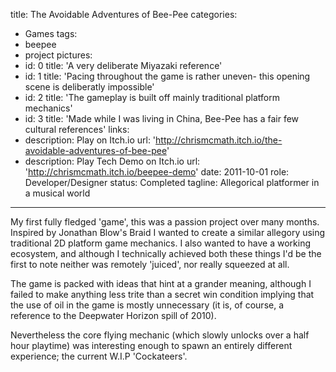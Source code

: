 title: The Avoidable Adventures of Bee-Pee
categories:
  - Games
tags:
  - beepee
  - project
pictures:
  - id: 0
    title: 'A very deliberate Miyazaki reference'
  - id: 1
    title: 'Pacing throughout the game is rather uneven- this opening scene is deliberatly impossible'
  - id: 2
    title: 'The gameplay is built off mainly traditional platform mechanics'
  - id: 3
    title: 'Made while I was living in China, Bee-Pee has a fair few cultural references'
links:
  - description: Play on Itch.io
    url: 'http://chrismcmath.itch.io/the-avoidable-adventures-of-bee-pee'
  - description: Play Tech Demo on Itch.io
    url: 'http://chrismcmath.itch.io/beepee-demo'
date: 2011-10-01
role: Developer/Designer
status: Completed
tagline: Allegorical platformer in a musical world
---

My first fully fledged 'game', this was a passion project over many months. Inspired by Jonathan Blow's Braid I wanted to create a similar allegory using traditional 2D platform game mechanics. I also wanted to have a working ecosystem, and although I technically achieved both these things I'd be the first to note neither was remotely 'juiced', nor really squeezed at all.

The game is packed with ideas that hint at a grander meaning, although I failed to make anything less trite than a secret win condition implying that the use of oil in the game is mostly unnecessary (it is, of course, a reference to the Deepwater Horizon spill of 2010).

Nevertheless the core flying mechanic (which slowly unlocks over a half hour playtime) was interesting enough to spawn an entirely different experience; the current W.I.P 'Cockateers'.


